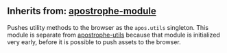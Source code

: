 ## Inherits from: [apostrophe-module](../apostrophe-module/README.md)
Pushes utility methods to the browser as the `apos.utils` singleton. This module
is separate from [apostrophe-utils](../apostrophe-utils/index.html) because that
module is initialized very early, before it is possible to push assets to the browser.


